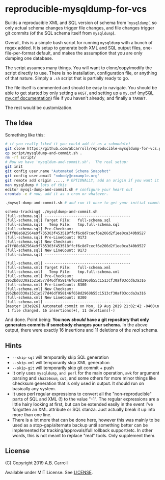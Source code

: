 # reproducible-mysqldump-for-vcs

Builds a reproducible XML and SQL version of schema from '`mysqldump`', so only actual schema changes trigger file changes, and file changes trigger git commits (of the SQL schema itself from `mysqldump`).

Overall, this is a simple bash script for running `mysqldump` with a bunch of regex added.  It is setup to generate both XML and SQL output files, one-file-per-format default, and makes the assumption that you are only dumping one database.

The script assumes many things.  You will want to clone/copy/modify the script directly to use.  There is no installation, configuration file, or anything of that nature.  Simply a `.sh` script that is partially ready to go.  

The file itself is commented and should be easy to navigate.  You should be able to get started by only setting a `HOST`, and setting up a `my.cnf` ([mySQL my.cnf documentation](https://dev.mysql.com/doc/refman/8.0/en/option-files.html)) file if you haven't already, and finally a `TARGET`.

The rest would be customization.

## The Idea

Something like this:

```bash
# if you really liked it you could add it as a submodule!
git clone https://github.com/abcarroll/reproducible-mysqldump-for-vcs.git script/
cp script/mysqldump-and-commit.sh .
rm -rf script/
# Now we have 'mysqldum-and-commit.sh'.  The real setup:
git init
git config user.name "Automated Schema Snapshot"
git config user.email "nobody@exmample.org"
git remote add origin ..... # OPTIONALLY, add an origin if you want it to go to a remote
man mysqldump # lots of this
editor mysql-dump-and-commit.sh # configure your heart out
crontab -e # now, add it as a cron or whatever.

./mysql-dump-and-commit.sh # and run it once to get your initial commit in
```

```text
schema-tracking$ ./mysqldump-and-commit.sh 
[full-schema.sql] ---------------------------------------
[full-schema.sql] Target File:   full-schema.sql
[full-schema.sql]   Temp File:   tmp.full-schema.sql
[full-schema.sql] Pre-Checksum:  a7ff88e682564e9f735303f453518ffcf6c8d7cecf6e206d2f1ee0ca340b9527
[full-schema.sql] Pre-LineCount: 9173
[full-schema.sql] New Checksum:  a7ff88e682564e9f735303f453518ffcf6c8d7cecf6e206d2f1ee0ca340b9527
[full-schema.sql] New LineCount: 9173
[full-schema.sql] ---------------------------------------

[full-schema.xml] ---------------------------------------
[full-schema.xml] Target File:   full-schema.xml
[full-schema.xml]   Temp File:   tmp.full-schema.xml
[full-schema.xml] Pre-Checksum:  1962bd0330a1521e577d46df058146f658d2960b55c1513cf30af03ccda3a316
[full-schema.xml] Pre-LineCount: 8300
[full-schema.xml] New Checksum:  1962bd0330a1521e577d46df058146f658d2960b55c1513cf30af03ccda3a316
[full-schema.xml] New LineCount: 8300
[full-schema.xml] ---------------------------------------
[master 103e926] Automated commit on Mon, 19 Aug 2019 21:02:42 -0400\n
 1 file changed, 16 insertions(+), 11 deletions(-)
```

And done.  Point being: **You now _should_ have a git repository that only generates commits if somebody changes your schema.**  In the above output, there were exactly 16 insertions and 11 deletions of the _real_ schema.

## Hints

- `--skip-sql` will temporarily skip SQL generation
- `--skip-xml` will temporarily skip XML generation
- `--skip-git` will temporarily skip git commit + push
- It only uses `mysqldump`, `and perl` for the main operation, `awk` for argument parsing and `sha256sum`, `cut`, and some others for more minor things like checksum generation that is only used in output.  It should run on basically any system.
- It uses perl regular expressions to convert all the "non-reproducible" parts of SQL and XML (!) to the value "-1".  The regular expressions are a little hairy looking at first, but can be extended easily in the event I've forgotten an XML attribute or SQL stanza.  Just actually break it up into more than one line.
- There is a lot more that can be done here, however this was mainly to be used as a stop-gap/alternate backup until something better can be implemented for tracking/approvals/full rollback support/etc.  In other words, this is not meant to replace "real" tools.  Only supplement them.  

## License

(C) Copyright 2019 A.B. Carroll

Available under MIT License.  See [LICENSE](LICENSE).
